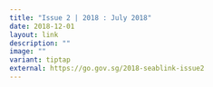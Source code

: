 ```yaml
---
title: "Issue 2 | 2018 : July 2018"
date: 2018-12-01
layout: link
description: ""
image: ""
variant: tiptap
external: https://go.gov.sg/2018-seablink-issue2
---
```

